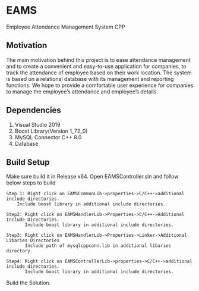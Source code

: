 # EAMS
Employee Attendance Management System CPP

## Motivation
The main motivation behind this project is to ease attendance management and to create a convenient and easy-to-use application for companies, to track the attendance of employee based on their work location. The system is based on a relational database with its management and reporting functions. We hope to provide a comfortable user experience for companies to manage the employee’s  attendance and employee’s details.

## Dependencies
1. Visual Studio 2019
2. Boost Library(Version 1_72_0)
2. MySQL Connector C++ 8.0
3. Database


## Build Setup
Make sure build it in Release x64.
Open EAMSController.sln and follow below steps to build

	Step 1: Right click on EAMSCommonLib->properties->C/C++->additional include directories.
		Include boost library in additional include directories.

	Step2: Right click on EAMSHandlerLib->Properties->C/C++->Additional Include Directories.
	       Include boost library in additional include directories.

	Step3: Right click on EAMSHandlerLib->Properties->Linker->Additional Libaries Directories
	       Include path of mysqlcppconn.lib in additional libaries directory.

	Step4: Right click on EAMSControllerLib->properties->C/C++->additional include directories.
	       Include boost library in additional include directories.

Build the Solution.


